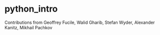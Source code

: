 # python_intro

Contributions from Geoffrey Fucile, Walid Gharib, Stefan Wyder, Alexander Kanitz, Mikhail Pachkov
